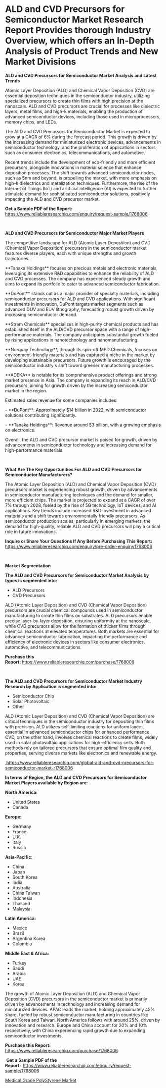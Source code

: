 <p><h1>ALD and CVD Precursors for Semiconductor Market Research Report Provides thorough Industry Overview, which offers an In-Depth Analysis of Product Trends and New Market Divisions</h1></p><p><strong>ALD and CVD Precursors for Semiconductor Market Analysis and Latest Trends</strong></p>
<p><p>Atomic Layer Deposition (ALD) and Chemical Vapor Deposition (CVD) are essential deposition techniques in the semiconductor industry, utilizing specialized precursors to create thin films with high precision at the nanoscale. ALD and CVD precursors are crucial for processes like dielectric layers, metal films, and high-k materials, enabling the production of advanced semiconductor devices, including those used in microprocessors, memory chips, and LEDs.</p><p>The ALD and CVD Precursors for Semiconductor Market is expected to grow at a CAGR of 6% during the forecast period. This growth is driven by the increasing demand for miniaturized electronic devices, advancements in semiconductor technology, and the proliferation of applications in sectors such as consumer electronics, telecommunications, and automotive. </p><p>Recent trends include the development of eco-friendly and more efficient precursors, alongside innovations in material science that enhance deposition processes. The shift towards advanced semiconductor nodes, such as 5nm and beyond, is propelling the market, with more emphasis on high-k dielectrics and metalization techniques. Furthermore, the rise of the Internet of Things (IoT) and artificial intelligence (AI) is expected to further stimulate demand for sophisticated semiconductor solutions, positively impacting the ALD and CVD precursor market.</p></p>
<p><strong>Get a Sample PDF of the Report:&nbsp;</strong> <a href="https://www.reliableresearchiq.com/enquiry/request-sample/1768006?utm_campaign=1996&utm_medium=2&utm_source=Github&utm_content=ia&utm_term=02022025&utm_id=ald-and-cvd-precursors-for-semiconductor">https://www.reliableresearchiq.com/enquiry/request-sample/1768006</a></p>
<p>&nbsp;</p>
<p><strong>ALD and CVD Precursors for Semiconductor Major Market Players</strong></p>
<p><p>The competitive landscape for ALD (Atomic Layer Deposition) and CVD (Chemical Vapor Deposition) precursors in the semiconductor market features diverse players, each with unique strengths and growth trajectories.</p><p>**Tanaka Holdings** focuses on precious metals and electronic materials, leveraging its extensive R&D capabilities to enhance the reliability of ALD and CVD processes. The company has experienced steady growth and aims to expand its portfolio to cater to advanced semiconductor fabrication.</p><p>**DuPont** stands out as a major provider of specialty materials, including semiconductor precursors for ALD and CVD applications. With significant investments in innovation, DuPont targets market segments such as advanced DUV and EUV lithography, forecasting robust growth driven by increasing semiconductor demand.</p><p>**Strem Chemicals** specializes in high-purity chemical products and has established itself in the ALD/CVD precursor space with a range of high-performance materials. The company anticipates substantial growth fueled by rising applications in nanotechnology and nanomanufacturing.</p><p>**Norquay Technology**, through its spin-off MPD Chemicals, focuses on environment-friendly materials and has captured a niche in the market by developing sustainable precursors. Future growth is encouraged by the semiconductor industry's shift toward greener manufacturing processes.</p><p>**ADEKA** is notable for its comprehensive product offerings and strong market presence in Asia. The company is expanding its reach in ALD/CVD precursors, aiming for growth driven by the increasing semiconductor market in the region.</p><p>Estimated sales revenue for some companies includes:</p><p>- **DuPont**: Approximately $14 billion in 2022, with semiconductor solutions contributing significantly.</p><p>- **Tanaka Holdings**: Revenue around $3 billion, with a growing emphasis on electronics.</p><p>Overall, the ALD and CVD precursor market is poised for growth, driven by advancements in semiconductor technology and increasing demand for high-performance materials.</p></p>
<p>&nbsp;</p>
<p><strong>What Are The Key Opportunities For ALD and CVD Precursors for Semiconductor Manufacturers?</strong></p>
<p><p>The Atomic Layer Deposition (ALD) and Chemical Vapor Deposition (CVD) precursors market is experiencing robust growth, driven by advancements in semiconductor manufacturing techniques and the demand for smaller, more efficient chips. The market is projected to expand at a CAGR of over 7% through 2028, fueled by the rise of 5G technology, IoT devices, and AI applications. Key trends include increased R&D investment in advanced materials and a shift towards environmentally friendly precursors. As semiconductor production scales, particularly in emerging markets, the demand for high-quality, reliable ALD and CVD precursors will play a critical role in future innovations.</p></p>
<p><strong>Inquire or Share Your Questions If Any Before Purchasing This Report:</strong> <a href="https://www.reliableresearchiq.com/enquiry/pre-order-enquiry/1768006?utm_campaign=1996&utm_medium=2&utm_source=Github&utm_content=ia&utm_term=02022025&utm_id=ald-and-cvd-precursors-for-semiconductor">https://www.reliableresearchiq.com/enquiry/pre-order-enquiry/1768006</a></p>
<p>&nbsp;</p>
<p><strong>Market Segmentation</strong></p>
<p><strong>The ALD and CVD Precursors for Semiconductor Market Analysis by types is segmented into:</strong></p>
<p><ul><li>ALD Precursors</li><li>CVD Precursors</li></ul></p>
<p><p>ALD (Atomic Layer Deposition) and CVD (Chemical Vapor Deposition) precursors are crucial chemical compounds used in semiconductor manufacturing to create thin films on substrates. ALD precursors enable precise layer-by-layer deposition, ensuring uniformity at the nanoscale, while CVD precursors allow for the formation of thicker films through chemical reactions at elevated temperatures. Both markets are essential for advanced semiconductor fabrication, impacting the performance and efficiency of electronic devices in sectors like consumer electronics, automotive, and telecommunications.</p></p>
<p><strong>Purchase this Report:&nbsp;</strong><a href="https://www.reliableresearchiq.com/purchase/1768006?utm_campaign=1996&utm_medium=2&utm_source=Github&utm_content=ia&utm_term=02022025&utm_id=ald-and-cvd-precursors-for-semiconductor">https://www.reliableresearchiq.com/purchase/1768006</a></p>
<p>&nbsp;</p>
<p><strong>The ALD and CVD Precursors for Semiconductor Market Industry Research by Application is segmented into:</strong></p>
<p><ul><li>Semiconductor Chip</li><li>Solar Photovoltaic</li><li>Other</li></ul></p>
<p><p>ALD (Atomic Layer Deposition) and CVD (Chemical Vapor Deposition) are critical techniques in the semiconductor industry for depositing thin films with precision. ALD utilizes self-limiting reactions for uniform layers, essential in advanced semiconductor chips for enhanced performance. CVD, on the other hand, involves chemical reactions to create films, widely used in solar photovoltaic applications for high-efficiency cells. Both methods rely on tailored precursors that ensure optimal film quality and properties, serving diverse markets like electronics and renewable energy.</p></p>
<p><a href="https://www.reliableresearchiq.com/global-ald-and-cvd-precursors-for-semiconductor-market-r1768006?utm_campaign=1996&utm_medium=2&utm_source=Github&utm_content=ia&utm_term=02022025&utm_id=ald-and-cvd-precursors-for-semiconductor">&nbsp;https://www.reliableresearchiq.com/global-ald-and-cvd-precursors-for-semiconductor-market-r1768006</a></p>
<p><strong>In terms of Region, the ALD and CVD Precursors for Semiconductor Market Players available by Region are:</strong></p>
<p>
    <p> <strong> North America: </strong>
        <ul>
            <li>United States</li>
            <li>Canada</li>
        </ul>
        </p> 
    <p> <strong> Europe: </strong>
        <ul>
            <li>Germany</li>
            <li>France</li>
            <li>U.K.</li>
            <li>Italy</li>
            <li>Russia</li>
        </ul>
        </p> 
    <p> <strong> Asia-Pacific: </strong>
        <ul>
            <li>China</li>
            <li>Japan</li>
            <li>South Korea</li>
            <li>India</li>
            <li>Australia</li>
            <li>China Taiwan</li>
            <li>Indonesia</li>
            <li>Thailand</li>
            <li>Malaysia</li>
        </ul>
        </p> 
    <p> <strong> Latin America: </strong>
        <ul>
            <li>Mexico</li>
            <li>Brazil</li>
            <li>Argentina Korea</li>
            <li>Colombia</li>
        </ul>
        </p> 
    <p> <strong> Middle East & Africa: </strong>
        <ul>
            <li>Turkey</li>
            <li>Saudi</li>
            <li>Arabia</li>
            <li>UAE</li>
            <li>Korea</li>
        </ul>
    </p>
    </p>
<p><p>The growth of Atomic Layer Deposition (ALD) and Chemical Vapor Deposition (CVD) precursors in the semiconductor market is primarily driven by advancements in technology and increasing demand for miniaturized devices. APAC leads the market, holding approximately 45% share, fueled by robust semiconductor manufacturing in countries like South Korea and Taiwan. North America follows with around 25%, driven by innovation and research. Europe and China account for 20% and 10% respectively, with China experiencing rapid growth due to expanding semiconductor investments.</p></p>
<p><strong>Purchase this Report: </strong><a href="https://www.reliableresearchiq.com/purchase/1768006?utm_campaign=1996&utm_medium=2&utm_source=Github&utm_content=ia&utm_term=02022025&utm_id=ald-and-cvd-precursors-for-semiconductor">https://www.reliableresearchiq.com/purchase/1768006</a></p>
<p>&nbsp;<strong>Get a Sample PDF of the Report:&nbsp;&nbsp;</strong><a href="https://www.reliableresearchiq.com/enquiry/request-sample/1768006?utm_campaign=1996&utm_medium=2&utm_source=Github&utm_content=ia&utm_term=02022025&utm_id=ald-and-cvd-precursors-for-semiconductor">https://www.reliableresearchiq.com/enquiry/request-sample/1768006</a></p>
<p><strong></strong></p>
<p><p><a href="https://github.com/flnordan65e0/Market-Research-Report-List-1/blob/main/medical-grade-polystyrene-market.md?utm_campaign=1996&utm_medium=2&utm_source=Github&utm_content=ia&utm_term=02022025&utm_id=ald-and-cvd-precursors-for-semiconductor">Medical Grade PolyStyrene Market</a></p></p>